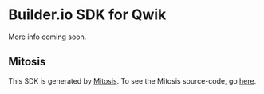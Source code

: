 # Builder.io SDK for Qwik

More info coming soon.

## Mitosis

This SDK is generated by [Mitosis](https://github.com/BuilderIO/mitosis). To see the Mitosis source-code, go [here](../../).
